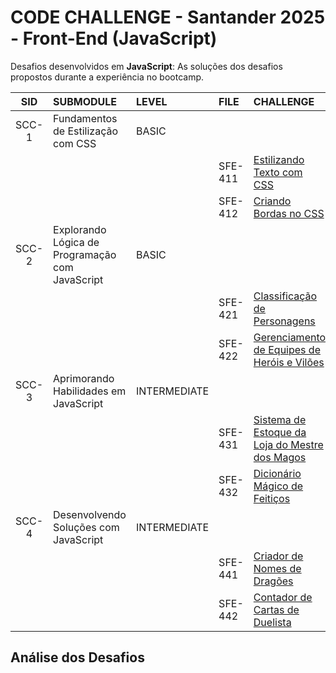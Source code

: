 # CODE CHALLENGE - Santander 2025 - Front-End (JavaScript)

Desafios desenvolvidos em **JavaScript**: As soluções dos desafios propostos durante a experiência no bootcamp.

|SID    |SUBMODULE                                        |LEVEL         |FILE     | CHALLENGE                                        | CHECK              |
|:----: |:----                                            | :----        | :----   | :----                                            | :----:             |
|SCC-1	|Fundamentos de Estilização com CSS               | BASIC        |         |                                                  |                    |
|  	    |                                                 |              | SFE-411 |[Estilizando Texto com CSS]()                     | :white_check_mark: |
|  	    |                                                 |              | SFE-412 |[Criando Bordas no CSS]()                         | :white_check_mark: |
|SCC-2	|Explorando Lógica de Programação com JavaScript  | BASIC        |         |                                                  |                    |
|  	    |                                                 |              | SFE-421 |[Classificação de Personagens]()                  | :white_check_mark: |
|  	    |                                                 |              | SFE-422 |[Gerenciamento de Equipes de Heróis e Vilões]()   | :white_check_mark: |
|SCC-3	|Aprimorando Habilidades em JavaScript            | INTERMEDIATE |         |                                                  |                    |
|  	    |                                                 |              | SFE-431 |[Sistema de Estoque da Loja do Mestre dos Magos]()| :white_check_mark: |
|  	    |                                                 |              | SFE-432 |[Dicionário Mágico de Feitiços]()                 | :white_check_mark: |
|SCC-4	|Desenvolvendo Soluções com JavaScript            | INTERMEDIATE |         |                                                  |                    |
|  	    |                                                 |              | SFE-441 |[Criador de Nomes de Dragões]()                   | :white_check_mark: |
|  	    |                                                 |              | SFE-442 |[Contador de Cartas de Duelista]()                | :white_check_mark: |

## Análise dos Desafios


